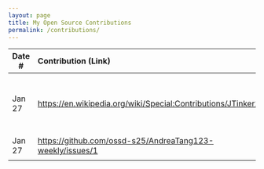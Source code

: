 ```yaml
---
layout: page
title: My Open Source Contributions
permalink: /contributions/
---
```


<!--
Type of the contribution should be "Wikipedia edit", "OpenStreet Map feature", "Documentation", "Course website", "Blog",
"Browser Add-on", etc.

The description should include a brief summary of what you did.

The link should bring us to a public page that shows your contribution. 

Replace the first row with your own contribution. 

-->





| Date #       | Contribution (Link)  | Type  | Description |
|---|:---|:---|:---|
| Jan 27   | https://en.wikipedia.org/wiki/Special:Contributions/JTinker25    | Wikipedia    |   Added category to an uncatagorized page (Caleb & John)    |
| Jan 27   | https://github.com/ossd-s25/AndreaTang123-weekly/issues/1    |  Peer's Blog   |  Reported broken links    |
|     |     |     |      |
